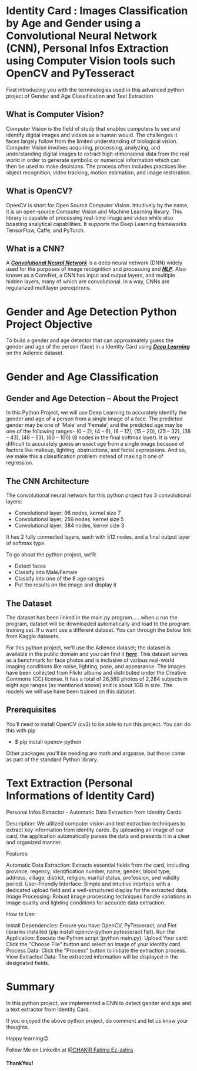 # Identity Card : Images Classification by Age and Gender using a Convolutional Neural Network (CNN), Personal Infos Extraction using Computer Vision tools such OpenCV and PyTesseract

First introducing you with the terminologies used in this advanced python project of Gender and Age Classification and Text Extraction 

## What is Computer Vision?

Computer Vision is the field of study that enables computers to see and identify digital images and videos as a human would. The challenges it faces largely follow from the limited understanding of biological vision. Computer Vision involves acquiring, processing, analyzing, and understanding digital images to extract high-dimensional data from the real world in order to generate symbolic or numerical information which can then be used to make decisions. The process often includes practices like object recognition, video tracking, motion estimation, and image restoration.

## What is OpenCV?

OpenCV is short for Open Source Computer Vision. Intuitively by the name, it is an open-source Computer Vision and Machine Learning library. This library is capable of processing real-time image and video while also boasting analytical capabilities. It supports the Deep Learning frameworks TensorFlow, Caffe, and PyTorch.

## What is a CNN?

<p>A <em><strong><a href="https://data-flair.training/blogs/convolutional-neural-networks/">Convolutional Neural Network</a></strong></em> is a deep neural network (DNN) widely used for the purposes of image recognition and processing and <em><strong><a href="https://data-flair.training/blogs/nlp-natural-language-processing/">NLP</a></strong></em>. Also known as a ConvNet, a CNN has input and output layers, and multiple hidden layers, many of which are convolutional. In a way, CNNs are regularized multilayer perceptrons.</p>

# Gender and Age Detection Python Project Objective

<p>To build a gender and age detector that can approximately guess the gender and age of the person (face) in a Identity Card using <a href="https://data-flair.training/blogs/deep-learning/"><em><strong>Deep Learning</strong></em></a> on the Adience dataset.</p>

# Gender and Age Classification

## Gender and Age Detection – About the Project

<p>In this Python Project, we will use Deep Learning to accurately identify the gender and age of a person from a single image of a face. The predicted gender may be one of ‘Male’ and ‘Female’, and the predicted age may be one of the following ranges- (0 – 2), (4 – 6), (8 – 12), (15 – 20), (25 – 32), (38 – 43), (48 – 53), (60 – 100) (8 nodes in the final softmax layer). It is very difficult to accurately guess an exact age from a single image because of factors like makeup, lighting, obstructions, and facial expressions. And so, we make this a classification problem instead of making it one of regression.</p>

## The CNN Architecture

The convolutional neural network for this python project has 3 convolutional layers:

<ul><li>Convolutional layer; 96 nodes, kernel size 7</li><li>Convolutional layer; 256 nodes, kernel size 5</li><li>Convolutional layer; 384 nodes, kernel size 3</li></ul>

It has 2 fully connected layers, each with 512 nodes, and a final output layer of softmax type.

To go about the python project, we’ll:

<ul><li>Detect faces</li><li>Classify into Male/Female</li><li>Classify into one of the 8 age ranges</li><li>Put the results on the image and display it</li></ul>

## The Dataset

The dataset has been linked in the main.py program......when u run the program, dataset will be downloaded automatically and load to the program training set. If u want use a different dataset. You can through the below link from Kaggle datasets.

<p>For this python project, we’ll use the Adience dataset; the dataset is available in the public domain and you can find it <em><strong><a href="https://www.kaggle.com/ttungl/adience-benchmark-gender-and-age-classification" onclick="javascript:window.open('https://www.kaggle.com/ttungl/adience-benchmark-gender-and-age-classification'); return false;">here</a></strong></em>. This dataset serves as a benchmark for face photos and is inclusive of various real-world imaging conditions like noise, lighting, pose, and appearance. The images have been collected from Flickr albums and distributed under the Creative Commons (CC) license. It has a total of 26,580 photos of 2,284 subjects in eight age ranges (as mentioned above) and is about 1GB in size. The models we will use have been trained on this dataset.</p>

## Prerequisites

You’ll need to install OpenCV (cv2) to be able to run this project. You can do this with pip

   * $ pip install opencv-python
   
Other packages you’ll be needing are math and argparse, but those come as part of the standard Python library.

# Text Extraction (Personal Informations of Identity Card)
Personal Infos Extractor - Automatic Data Extraction from Identity Cards

Description:
We utilized computer vision and text extraction techniques to extract key information from identity cards. By uploading an image of our card, the application automatically parses the data and presents it in a clear and organized manner.

Features:

Automatic Data Extraction: Extracts essential fields from the card, including province, regency, identification number, name, gender, blood type, address, village, district, religion, marital status, profession, and validity period.
User-Friendly Interface: Simple and intuitive interface with a dedicated upload field and a well-structured display for the extracted data.
Image Processing: Robust image processing techniques handle variations in image quality and lighting conditions for accurate data extraction.

How to Use:

Install Dependencies: Ensure you have OpenCV, PyTesseract, and Flet libraries installed (pip install opencv-python pytesseract flet).
Run the Application: Execute the Python script (python main.py).
Upload Your card: Click the "Choose File" button and select an image of your identity card.
Process Data: Click the "Process" button to initiate the extraction process.
View Extracted Data: The extracted information will be displayed in the designated fields.


# Summary

In this python project, we implemented a CNN to detect gender and age and a text extractor from Identity Card.

If you enjoyed the above python project, do comment and let us know your thoughts.

Happy learning😊

Follow Me on LinkedIn at <a href = "https://www.linkedin.com/in/chakir-fatima-ez-zahra/">@CHAKIR Fatima Ez-zahra</a>

#### ThankYou!

